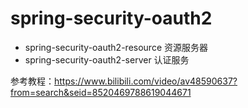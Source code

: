 # spring-security-oauth2
* spring-security-oauth2-resource 资源服务器 
* spring-security-oauth2-server   认证服务

参考教程：https://www.bilibili.com/video/av48590637?from=search&seid=8520469788619044671
